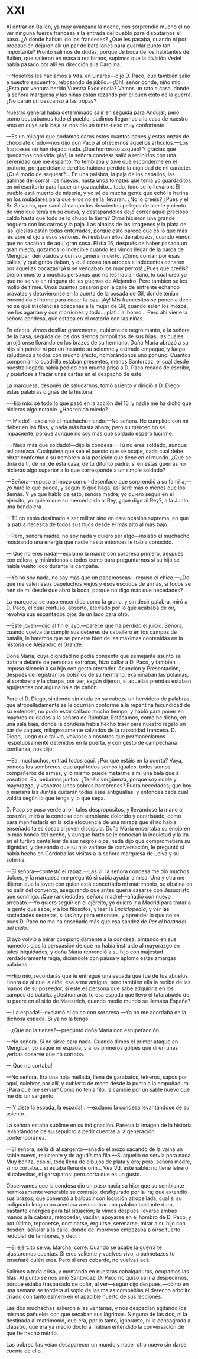 # XXI

Al entrar en Bailén, ya muy avanzada la noche, nos sorprendió mucho el no ver
ninguna fuerza francesa a la entrada del pueblo para disputarnos el paso. ¿A
dónde habían ido los franceses? ¿Qué les pasaba, cuando ni por precaución
dejaron allí un par de batallones para guardar punto tan importante? Pronto
salimos de dudas, porque de boca de los habitantes de Bailén, que salieron en
masa a recibirnos, supimos que la división Vedel había pasado por allí en
dirección a la Carolina.

—Nosotros les hacíamos a Vds. en Linares—dijo D. Paco, que también salió
a nuestro encuentro, rebosando de júbilo.—¡Oh!, señor conde, niño mío... ¿Está
por ventura herido Vuestra Excelencia? Vamos un rato a casa, donde la señora
marquesa y las niñas están rezando por el buen éxito de la guerra. ¿No darán un
descanso a las tropas?

Nuestro general había determinado salir en seguida para Andújar; pero como
ocupábamos todo el pueblo, pudimos llegarnos a la casa de nuestro amo en cuya
sala baja se nos dio un tente-tieso muy confortante.  

—Es un milagro que podamos daros estos cuantos panes y estas onzas de chocolate
crudo—nos dijo don Paco al ofrecernos aquellos artículos.—Los franceses no han
dejado nada. ¡Qué horroroso saqueo! Y gracias que quedamos con vida. ¡Ay!, la
señora condesa salió a recibirlos con una serenidad que me espantó. Yo temblaba
y tuve que esconderme en el oratorio, porque delante de ellos hubiera perdido
la dignidad de mi carácter. ¿Qué modo de saquear?... En una palabra, la paja de
los caballos, las gallinas del corral, los huevos, hasta unos tomates que tenía
yo guardaditos en mi escritorio para hacer un gazpachito... todo, todo se lo
llevaron. El pueblo está muerto de miseria, y yo sé de mucha gente que echó la
harina en los muladares para que ellos no se la llevaran. ¿No lo creéis? ¿Pues
y el Sr. Salvador, que sacó al campo los doscientos pellejos de aceite y ciento
de vino que tenía en su cueva, y destapándolos dejó correr aquel precioso caldo
hasta que todo se lo chupó la tierra? Otros hicieron una grande hoguera con los
carros y la paja. Las alhajas de las imágenes y la plata de las iglesias están
todas enterradas, porque esto parece que es lo que más les abre el ojo a esos
señores. Así estaban ellos de rabiosos, cuando vieron que no sacaban de aquí
gran cosa. El día 16, después de haber pasado un gran miedo, gozamos lo
indecible cuando les vimos llegar de la barca de Mengíbar, derrotados y con su
general muerto. ¡Cómo corrían por esas calles, y qué gritos daban, y qué cosas
tan atroces e indecentes echaron por aquellas bocazas! ¡Así se vengaban los muy
perros! ¿Pues qué creéis? Dieron muerte a muchas personas que no les hacían
daño, lo cual creo yo que no se vio en ninguna de las guerras de Alejandro.
Pero también se les molió de firme. Unos cuantos pasaron por la calle de
enfrente echando bravatas y detuviéronse en la puerta de la posada de Gil,
donde tenían encendido el horno para cocer la loza. ¡Ay! Mis francesitos se
ponen a decir no sé qué insolencias obscenas a la mujer de Gil, cuando salen
los mozos, me los agarran y con morriones y todo... plaf... al horno... Pero
ahí viene la señora condesa, que estaba en el oratorio con las niñas.

En efecto, vimos desfilar gravemente, cubierta de negro manto, a la señora de
la casa, seguida de los dos tiernos pimpollitos de sus hijas, las cuales
arrojáronse llorando en los brazos de su hermano. Doña María abrazó a su hijo
sin perder ni por un instante su solemne y estirado empaque, y luego saludonos
a todos con mucho afecto, nombrándonos uno por uno. Cuantos componían la
cuadrilla estaban presentes, menos Santorcaz, el cual desde nuestra llegada
había pedido con mucha prisa a D. Paco recado de escribir, y puéstose a trazar
unas cartas en el despacho de este.

La marquesa, después de saludarnos, tomó asiento y dirigió a D. Diego estas
palabras dignas de la historia:

—Hijo mío: sé todo lo que pasó en la acción del 16, y nadie me ha dicho que
hicieras algo notable. ¿Has tenido miedo?

—¡Miedo!—exclamó el muchacho riendo.—No señora. He cumplido con mi deber en
las filas, y nada más hasta ahora; pero su merced no se impaciente, porque
aunque no soy más que soldado espero lucirme.

—¡Nada más que soldado!—dijo la condesa.—Tú no eres soldado, aunque así
parezca. Cualquiera que sea el puesto que se ocupe, cada cual debe obrar
conforme a su nombre y a la posición que tiene en el mundo. ¿Qué se diría de
ti, de mí, de esta casa, de tu difunto padre, si en estas guerras no hicieras
algo superior a lo que corresponde a un simple soldado?

—Señora—repuso el mozo con un desenfado que sorprendió a su familia,—yo haré
lo que pueda, y según lo que haga, así seré más o menos que los demás. Y ya que
hablo de esto, señora madre, yo quiero seguir en el ejército, yo quiero que su
merced pida al Rey, ¿qué digo al Rey?, a la Junta, una bandolera.

—Tú no estás destinado a ser militar sino en esta ocasión suprema, en que la
patria necesita de todos sus hijos desde el más alto al más bajo.

—Pero, señora madre, no soy nada y quiero ser algo—insistió el muchacho,
mostrando una energía que nadie hasta entonces le había conocido.

—¡Que no eres nada!—exclamó la madre con sorpresa primero, después con cólera,
y mirándonos a todos como para preguntarnos si su hijo se había vuelto loco
durante la campaña.

—Yo no soy nada, no soy más que un papamoscas—repuso el chico.—¿De qué me
valen esos papeluchos viejos y esos escudos de armas, si todos se ríen de mí
desde que abro la boca, porque no digo más que necedades?

La marquesa se puso encendida como la grana, y sin decir palabra, miró a D.
Paco, el cual confuso, absorto, aterrado por lo que acababa de oír, revolvía
sus espantados ojos de un lado para otro.

—Este joven—dijo al fin el ayo,—parece que ha perdido el juicio. Señora,
cuando vuelva de cumplir sus deberes de caballero en los campos de batalla, le
haremos que se penetre bien de las máximas contenidas en la historia de
Alejandro el Grande.

Doña María, cuya dignidad no podía consentir que semejante asunto se tratara
delante de personas extrañas, hizo callar a D. Paco, y también impuso silencio
a su hijo con gesto aterrador. Asunción y Presentación, después de registrar
los bolsillos de su hermano, examinaban las polainas, el sombrero y la charpa,
por ver, según dijeron, si aquellas prendas estaban agujeradas por alguna bala
de cañón.

Pero el D. Diego, sintiendo sin duda en su cabeza un hervidero de palabras, que
atropelladamente se le ocurrían conforme a la repentina fecundidad de su
entender, no pudo estar callado mucho tiempo, y habló para poner en mayores
cuidados a la señora de Rumblar. Estábamos, como he dicho, en una sala baja,
donde la condesa había hecho traer para nuestro regalo un par de zaques,
milagrosamente salvados de la rapacidad francesa. D. Diego, luego que tal vio,
volviose a nosotros que permanecíamos respetuosamente detenidos en la puerta,
y con gesto de campechana confianza, nos dijo:

—Ea, muchachos, entrad todos aquí. ¿Por qué estáis en la puerta? Vaya, poneos
los sombreros, que aquí todos somos iguales, todos somos compañeros de armas,
y lo mismo puede matarme a mí una bala que a vosotros. Ea, bebamos juntos.
¿Tenéis vergüenza, porque soy noble y mayorazgo, y vosotros unos pobres
hambrones? Fuera necedades; que hoy o mañana las Juntas quitarán todas esas
antiguallas, y entonces cada cual valdrá según lo que tenga y lo que sepa.

D. Paco se puso verde al oír tales despropósitos, y llevándose la mano al
corazón, miró a la condesa con semblante dolorido y contristado, como para
manifestarla en la sola elocuencia de una mirada que él no había enseñado tales
cosas al joven discípulo. Doña María encerraba su enojo en lo más hondo del
pecho, y aunque harto se le conocían la inquietud y la ira en el furtivo
centellear de sus negros ojos, nada dijo que comprometiera su dignidad,
y deseando que su hijo variase de conversación, le preguntó si había hecho en
Córdoba las visitas a la señora marquesa de Leiva y su sobrina.

—Sí señora—contestó el rapaz.—Las vi; la señora condesa me dio muchos dulces,
y la marquesa me preguntó si sabía ayudar a misa. Una y otra me dijeron que la
joven con quien está concertado mi matrimonio, se obstina en no salir del
convento, asegurando que antes quería casarse con Jesucristo que conmigo. ¡Qué
ranciedades, señora madre!—añadió con nuevo arrebato.—Yo quiero seguir en el
ejército, yo quiero ir a Madrid para tratar a la gente que sabe, y a los
filósofos, y leer la *Enciclopedia*, y ver las sociedades secretas, si las hay
para entonces, y aprender lo que no sé, pues D. Paco no me ha enseñado más que
esa sandez de *Por el barandal del cielo*.

El ayo volvió a mirar compungidamente a la condesa, pintando en sus húmedos
ojos la persuasión de que no había instruido al mayorazgo en tales iniquidades,
y doña María reprendió a su hijo con majestad verdaderamente regia, diciéndole
con pausa y aplomo estas amargas palabras:

—Hijo mío, recordarás que te entregué una espada que fue de tus abuelos. Honra
da al que la ciñe, esa arma antigua; pero también ella la recibe de las manos
de su poseedor, si este es persona que sabe adquirirla en los campos de
batalla. ¿Deshonrarás tú esa espada que llevó el tatarabuelo de tu padre en el
sitio de Maestrich, cuando medio mundo se llamaba España?

—¡La espada!—exclamó el chico con sorpresa.—Ya no me acordaba de la dichosa
espada. Si ya no la tengo.

—¿Que no la tienes?—preguntó doña María con estupefacción.

—No señora. Si no sirve para nada. Cuando dimos el primer ataque en Mengíbar,
yo saqué mi espada, y a los primeros golpes que di en unas yerbas observé que
no cortaba.

—¡Que no cortaba!

—No señora. Era una hoja mellada, llena de garabatos, letreros, sapos por aquí,
culebras por allí, y cubierta de moho desde la punta a la empuñadura. ¿Para qué
me servía? Como no tenía filo, la cambié por un sable nuevo que me dio un
sargento.

—¡Y diste la espada, la espada!...—exclamó la condesa levantándose de su
asiento.

La señora estaba sublime en su indignación. Parecía la imagen de la historia
levantándose de su sepulcro a pedir cuentas a la generación contemporánea.

—Sí señora; se la di al sargento—añadió el mozo sacando de la vaina un sable
nuevo, reluciente y de agudísimo filo.—Si aquello no servía para nada. Muy
bonita, eso sí, toda llena de dibujos de plata y oro; pero, señora madre, si no
cortaba... si estaba llena de orín... Vea Vd. este sable: no tiene letrero ni
cabecitas, ni garrapatos: pero corta que es un gusto.  

Observamos que la condesa dio un paso hacia su hijo; que su semblante
hermosamente venerable se contrajo, desfigurado por la ira; que extendió sus
brazos; que comenzó a balbucir con locución atropellada, cual si su indignada
lengua no acertara a encontrar una palabra bastante dura, bastante enérgica
para tal situación; la vimos después llevarse ambas manos a la cabeza,
retroceder, vacilar, apoyarse en el hombro de D. Paco, y por último, reponerse,
dominarse, erguirse, serenarse, mirar a su hijo con desdén, señalar a la calle,
donde de improviso empezaba a oírse fuerte redoblar de tambores, y decir:

—El ejército se va. Marcha, corre. Cuando se acabe la guerra te ajustaremos
cuentas. Si eres valiente y vuelves vivo, a palmetazos te enseñaré quién eres.
Pero si eres cobarde, no vuelvas acá.

Salimos a toda prisa, y montando en nuestras cabalgaduras, ocupamos las filas.
Al punto se nos unió Santorcaz. D. Paco no quiso salir a despedirnos, porque
estaba traspasado de dolor, al ver—según dijo después,—cómo en una semana se
torciera al soplo de las malas compañías el derecho arbolito criado con tanto
esmero en el apacible huerto de sus lecciones.

Las dos muchachas salieron a las ventanas, y nos despedían agitando los mismos
pañuelos con que secaban sus lágrimas. Ninguna de las dos, ni la destinada al
matrimonio, que era, por lo tanto, ignorante, ni la consagrada al claustro, que
era ya medio doctora, habían entendido la conversación de que he hecho mérito.

Las pobrecillas veían desaparecer un mundo y nacer otro nuevo sin darse cuenta
de ello.
